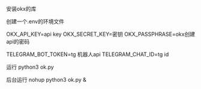 安装okx的库

创建一个.env的环境文件

OKX_API_KEY=api key
OKX_SECRET_KEY=密钥
OKX_PASSPHRASE=okx创建api的密码

TELEGRAM_BOT_TOKEN=tg 机器人api
TELEGRAM_CHAT_ID=tg id

运行 python3 ok.py

后台运行
nohup python3 ok.py &

